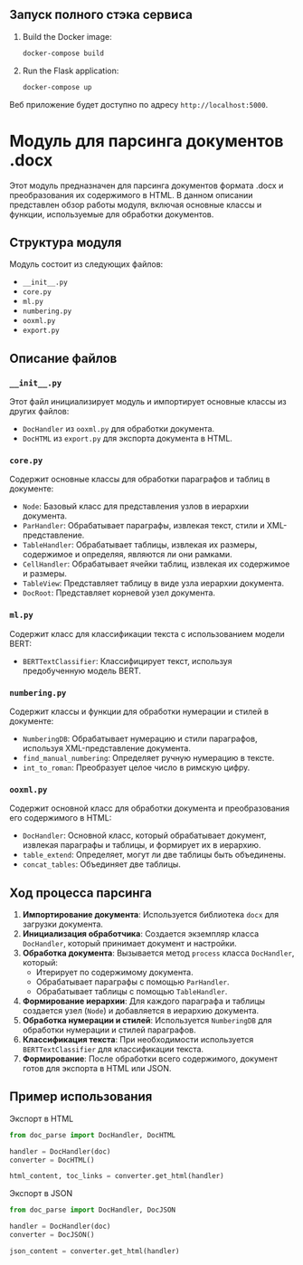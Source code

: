 ## Запуск полного стэка сервиса

1. Build the Docker image:
   ```bash
   docker-compose build
   ```

2. Run the Flask application:
   ```bash
   docker-compose up
   ```
   
Веб приложение будет доступно по адресу `http://localhost:5000`.

# Модуль для парсинга документов .docx

Этот модуль предназначен для парсинга документов формата .docx и преобразования их содержимого в HTML. В данном описании представлен обзор работы модуля, включая основные классы и функции, используемые для обработки документов.

## Структура модуля

Модуль состоит из следующих файлов:

- `__init__.py`
- `core.py`
- `ml.py`
- `numbering.py`
- `ooxml.py`
- `export.py`

## Описание файлов

### `__init__.py`

Этот файл инициализирует модуль и импортирует основные классы из других файлов:

- `DocHandler` из `ooxml.py` для обработки документа.
- `DocHTML` из `export.py` для экспорта документа в HTML.

### `core.py`

Содержит основные классы для обработки параграфов и таблиц в документе:

- `Node`: Базовый класс для представления узлов в иерархии документа.
- `ParHandler`: Обрабатывает параграфы, извлекая текст, стили и XML-представление.
- `TableHandler`: Обрабатывает таблицы, извлекая их размеры, содержимое и определяя, являются ли они рамками.
- `CellHandler`: Обрабатывает ячейки таблиц, извлекая их содержимое и размеры.
- `TableView`: Представляет таблицу в виде узла иерархии документа.
- `DocRoot`: Представляет корневой узел документа.

### `ml.py`

Содержит класс для классификации текста с использованием модели BERT:

- `BERTTextClassifier`: Классифицирует текст, используя предобученную модель BERT.

### `numbering.py`

Содержит классы и функции для обработки нумерации и стилей в документе:

- `NumberingDB`: Обрабатывает нумерацию и стили параграфов, используя XML-представление документа.
- `find_manual_numbering`: Определяет ручную нумерацию в тексте.
- `int_to_roman`: Преобразует целое число в римскую цифру.

### `ooxml.py`

Содержит основной класс для обработки документа и преобразования его содержимого в HTML:

- `DocHandler`: Основной класс, который обрабатывает документ, извлекая параграфы и таблицы, и формирует их в иерархию.
- `table_extend`: Определяет, могут ли две таблицы быть объединены.
- `concat_tables`: Объединяет две таблицы.

## Ход процесса парсинга

1. **Импортирование документа**: Используется библиотека `docx` для загрузки документа.
2. **Инициализация обработчика**: Создается экземпляр класса `DocHandler`, который принимает документ и настройки.
3. **Обработка документа**: Вызывается метод `process` класса `DocHandler`, который:
   - Итерирует по содержимому документа.
   - Обрабатывает параграфы с помощью `ParHandler`.
   - Обрабатывает таблицы с помощью `TableHandler`.
4. **Формирование иерархии**: Для каждого параграфа и таблицы создается узел (`Node`) и добавляется в иерархию документа.
5. **Обработка нумерации и стилей**: Используется `NumberingDB` для обработки нумерации и стилей параграфов.
6. **Классификация текста**: При необходимости используется `BERTTextClassifier` для классификации текста.
7. **Формирование**: После обработки всего содержимого, документ готов для экспорта в HTML или JSON.

## Пример использования
Экспорт в HTML

```python
from doc_parse import DocHandler, DocHTML

handler = DocHandler(doc)
converter = DocHTML()

html_content, toc_links = converter.get_html(handler)
```

Экспорт в JSON

```python
from doc_parse import DocHandler, DocJSON

handler = DocHandler(doc)
converter = DocJSON()

json_content = converter.get_html(handler)
```